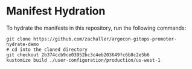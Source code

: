 # Manifest Hydration

To hydrate the manifests in this repository, run the following commands:

```shell
git clone https://github.com/zachaller/argocon-gitops-promoter-hydrate-demo
# cd into the cloned directory
git checkout 2b374ccb9ce03952bc3c4eb203649fc6b8c2e5b6
kustomize build ./user-configuration/production/us-west-1
```
